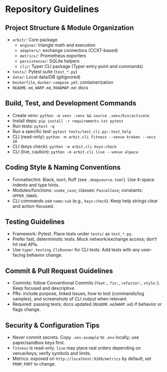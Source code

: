 # Repository Guidelines

## Project Structure & Module Organization
- `arbit/`: Core package
  - `engine/`: triangle math and execution
  - `adapters/`: exchange connectors (CCXT-based)
  - `metrics/`: Prometheus exporters
  - `persistence/`: SQLite helpers
  - `cli/`: Typer CLI package (Typer entry point and commands)
- `tests/`: Pytest suite (`test_*.py`)
- `data/`: Local data/DB (gitignored)
- `Dockerfile`, `docker-compose.yml`: containerization
- `README.md`, `WARP.md`, `ROADMAP.md`: docs

## Build, Test, and Development Commands
- Create venv: `python -m venv .venv && source .venv/bin/activate`
- Install deps: `pip install -r requirements.txt pytest`
- Run tests: `pytest -q`
- Run a specific test: `pytest tests/test_cli.py::test_help`
- CLI (read-only): `python -m arbit.cli fitness --venue kraken --secs 10`
- CLI (keys check): `python -m arbit.cli keys:check`
- CLI (live, caution): `python -m arbit.cli live --venue alpaca`

## Coding Style & Naming Conventions
- Formatter/lint: Black, isort, Ruff (see `.deepsource.toml`). Use 4-space indents and type hints.
- Modules/functions: `snake_case`; classes: `PascalCase`; constants: `UPPER_SNAKE`.
- CLI commands use `name:sub` (e.g., `keys:check`). Keep help strings clear and action-focused.

## Testing Guidelines
- Framework: Pytest. Place tests under `tests/` as `test_*.py`.
- Prefer fast, deterministic tests. Mock network/exchange access; don’t hit real APIs.
- Use `typer.testing.CliRunner` for CLI tests. Add tests with any user-facing behavior change.

## Commit & Pull Request Guidelines
- Commits: follow Conventional Commits (`feat:`, `fix:`, `refactor:`, `style:`). Keep focused and descriptive.
- PRs: include purpose, linked issues, how to test (commands/log samples), and screenshots of CLI output when relevant.
- Required: passing tests; docs updated (`README.md`/`WARP.md`) if behavior or flags change.

## Security & Configuration Tips
- Never commit secrets. Copy `.env.example` to `.env` locally; use paper/sandbox keys first.
- `fitness` is read-only. `live` may place real orders depending on venue/keys; verify symbols and limits.
- Metrics: exposed on `http://localhost:9109/metrics` by default; set `PROM_PORT` to change.

